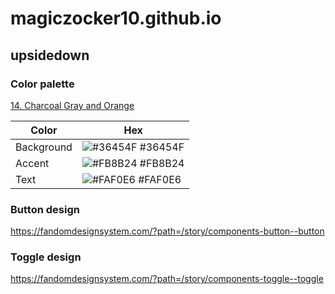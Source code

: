 # magiczocker10.github.io
## upsidedown
### Color palette
[14. Charcoal Gray and Orange](https://www.color-meanings.com/colors-that-go-with-orange/)

| Color | Hex |
| ----- | --- |
| Background | ![#36454F](https://via.placeholder.com/10/36454F?text=+) #36454F
| Accent | ![#FB8B24](https://via.placeholder.com/10/FB8B24?text=+) #FB8B24
| Text | ![#FAF0E6](https://via.placeholder.com/10/FAF0E6?text=+) #FAF0E6

### Button design
https://fandomdesignsystem.com/?path=/story/components-button--button

### Toggle design
https://fandomdesignsystem.com/?path=/story/components-toggle--toggle

